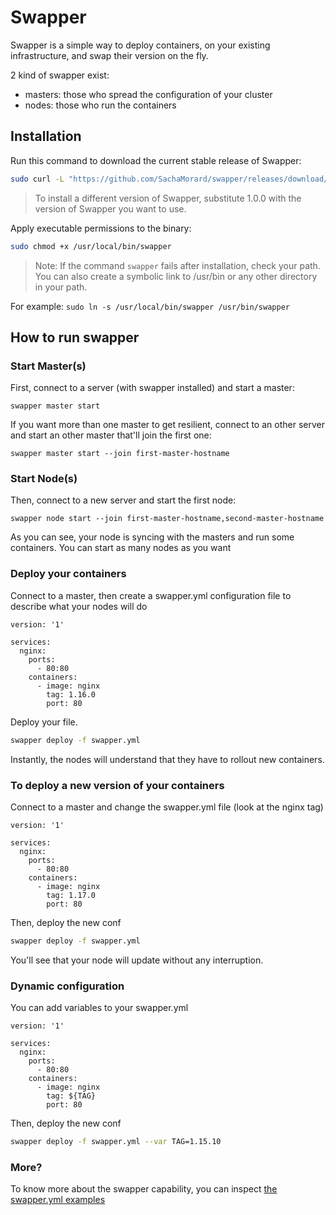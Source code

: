 # Swapper 

Swapper is a simple way to deploy containers, on your existing infrastructure, and swap their version on the fly.


2 kind of swapper exist:
- masters: those who spread the configuration of your cluster
- nodes: those who run the containers

## Installation

Run this command to download the current stable release of Swapper:

```bash
sudo curl -L "https://github.com/SachaMorard/swapper/releases/download/1.0.0/swapper-$(uname -s)-$(uname -m)" -o /usr/local/bin/swapper
```
>To install a different version of Swapper, substitute 1.0.0 with the version of Swapper you want to use.

Apply executable permissions to the binary:

```bash
sudo chmod +x /usr/local/bin/swapper
```

>Note: If the command `swapper` fails after installation, check your path. You can also create a symbolic link to /usr/bin or any other directory in your path. 

For example: 
`sudo ln -s /usr/local/bin/swapper /usr/bin/swapper`


## How to run swapper

### Start Master(s)

First, connect to a server (with swapper installed) and start a master:
```
swapper master start
```

If you want more than one master to get resilient, connect to an other server and start an other master that'll join the first one:
```
swapper master start --join first-master-hostname
```

### Start Node(s)

Then, connect to a new server and start the first node:
```
swapper node start --join first-master-hostname,second-master-hostname
```
As you can see, your node is syncing with the masters and run some containers.
You can start as many nodes as you want

### Deploy your containers

Connect to a master, then create a swapper.yml configuration file to describe what your nodes will do
```
version: '1'

services:
  nginx:
    ports:
      - 80:80
    containers:
      - image: nginx
        tag: 1.16.0
        port: 80
```

Deploy your file.
```bash
swapper deploy -f swapper.yml
```
Instantly, the nodes will understand that they have to rollout new containers.


### To deploy a new version of your containers

Connect to a master and change the swapper.yml file (look at the nginx tag)
```
version: '1'

services:
  nginx:
    ports:
      - 80:80
    containers:
      - image: nginx
        tag: 1.17.0
        port: 80
```

Then, deploy the new conf
```bash
swapper deploy -f swapper.yml
```
You'll see that your node will update without any interruption.

### Dynamic configuration

You can add variables to your swapper.yml 
```
version: '1'

services:
  nginx:
    ports:
      - 80:80
    containers:
      - image: nginx
        tag: ${TAG}
        port: 80
```
Then, deploy the new conf
```bash
swapper deploy -f swapper.yml --var TAG=1.15.10
```

### More?

To know more about the swapper capability, you can inspect [the swapper.yml examples](https://github.com/SachaMorard/swapper/tree/master/doc/swapper.yml.examples)

